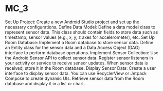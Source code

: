# MC_3
Set Up Project: Create a new Android Studio project and set up the necessary configurations.
Define Data Model: Define a data model class to represent sensor data. This class should contain fields to store data such as timestamp, sensor values (e.g., x, y, z axes for accelerometer), etc.
Set Up Room Database: Implement a Room database to store sensor data. Define an Entity class for the sensor data and a Data Access Object (DAO) interface to perform database operations.
Implement Sensor Collection: Use the Android Sensor API to collect sensor data. Register sensor listeners in your activity or service to receive sensor updates. When sensor data is received, store it in the Room database.
Display Sensor Data: Create a user interface to display sensor data. You can use RecyclerView or Jetpack Compose to create dynamic UIs. Retrieve sensor data from the Room database and display it in a list or chart.
